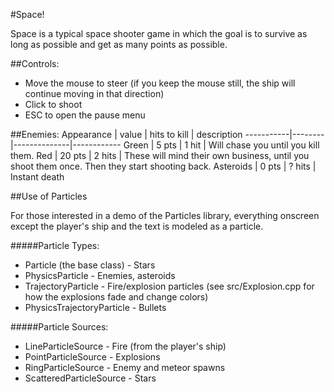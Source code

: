 #Space!

Space is a typical space shooter game in which the goal is to survive as long as possible and get as many points as possible.

##Controls:
- Move the mouse to steer (if you keep the mouse still, the ship will continue moving in that direction)
- Click to shoot
- ESC to open the pause menu

##Enemies:
Appearance | value  | hits to kill | description
-----------|--------|--------------|------------
Green      |  5 pts | 1 hit        | Will chase you until you kill them.
Red        | 20 pts | 2 hits       | These will mind their own business, until you shoot them once. Then they start shooting back.
Asteroids  |  0 pts | ? hits       | Instant death

##Use of Particles

For those interested in a demo of the Particles library, everything onscreen except the player's ship and the text is modeled as a particle.

#####Particle Types:
- Particle (the base class) - Stars
- PhysicsParticle - Enemies, asteroids
- TrajectoryParticle - Fire/explosion particles (see src/Explosion.cpp for how the explosions fade and change colors)
- PhysicsTrajectoryParticle - Bullets

#####Particle Sources:
- LineParticleSource - Fire (from the player's ship)
- PointParticleSource - Explosions
- RingParticleSource - Enemy and meteor spawns
- ScatteredParticleSource - Stars
